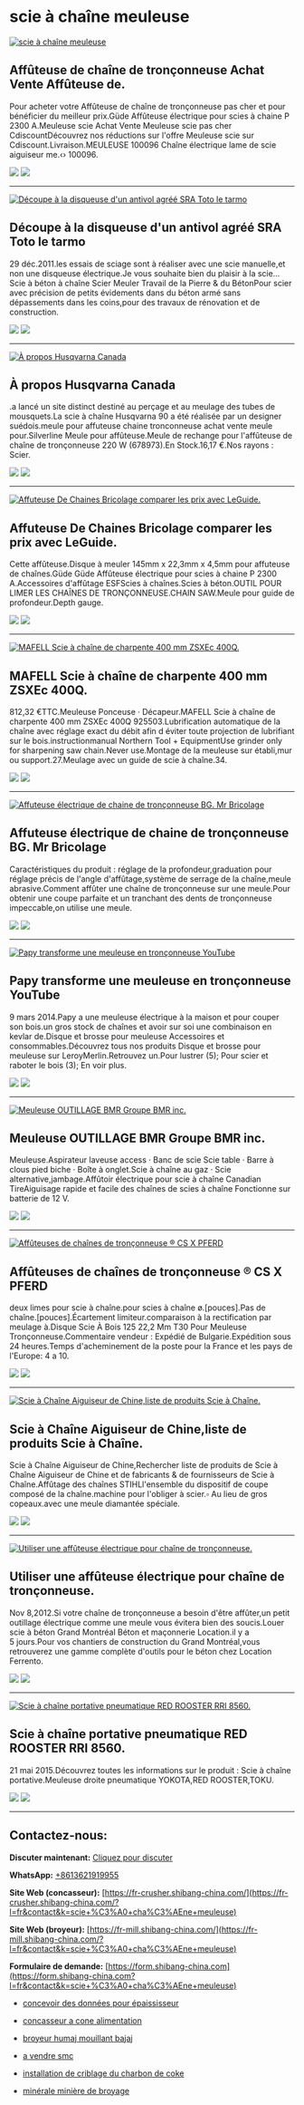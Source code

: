# scie à chaîne meuleuse

<a href="https://swt.shibang-china.com/?l=fr&img&k=scie+%C3%A0+cha%C3%AEne+meuleuse" target="_blank">![scie à chaîne meuleuse](http://static.shibang-china.com/all-800x300/664.jpg)</a>

## Affûteuse de chaîne de tronçonneuse Achat Vente Affûteuse de.
Pour acheter votre Affûteuse de chaîne de tronçonneuse pas cher et pour bénéficier du meilleur prix.Güde Affûteuse électrique pour scies à chaine P 2300 A.Meuleuse scie Achat Vente Meuleuse scie pas cher CdiscountDécouvrez nos réductions sur l&#39;offre Meuleuse scie sur Cdiscount.Livraison.MEULEUSE 100096 Chaîne électrique lame de scie aiguiseur me.‹› 100096.


<a href="https://whatsapp.shibangsoft.com/WhatsApp.php" target="_blank" title="WhatsApp">![](http://static.shibang-china.com/icon/whatsapp.png)</a> <a href="https://swt.shibang-china.com/?l=fr&icon&k=scie+%C3%A0+cha%C3%AEne+meuleuse" target="_blank">![](http://static.shibang-china.com/icon/chat-fr.png)</a>

---

<a href="https://swt.shibang-china.com/?l=fr&img&k=scie+%C3%A0+cha%C3%AEne+meuleuse" target="_blank">![Découpe à la disqueuse d&#39;un antivol agréé SRA Toto le tarmo](http://static.shibang-china.com/all-800x300/72.jpg)</a>

## Découpe à la disqueuse d&#39;un antivol agréé SRA Toto le tarmo
29 déc.2011.les essais de sciage sont à réaliser avec une scie manuelle,et non une disqueuse électrique.Je vous souhaite bien du plaisir à la scie…Scie à béton à chaîne Scier Meuler Travail de la Pierre &amp; du BétonPour scier avec précision de petits évidements dans du béton armé sans dépassements dans les coins,pour des travaux de rénovation et de construction.


<a href="https://whatsapp.shibangsoft.com/WhatsApp.php" target="_blank" title="WhatsApp">![](http://static.shibang-china.com/icon/whatsapp.png)</a> <a href="https://swt.shibang-china.com/?l=fr&icon&k=scie+%C3%A0+cha%C3%AEne+meuleuse" target="_blank">![](http://static.shibang-china.com/icon/chat-fr.png)</a>

---

<a href="https://swt.shibang-china.com/?l=fr&img&k=scie+%C3%A0+cha%C3%AEne+meuleuse" target="_blank">![À propos Husqvarna Canada](http://static.shibang-china.com/all-800x300/1462.jpg)</a>

## À propos Husqvarna Canada
.a lancé un site distinct destiné au perçage et au meulage des tubes de mousquets.La scie à chaîne Husqvarna 90 a été réalisée par un designer suédois.meule pour affuteuse chaine tronconneuse achat vente meule pour.Silverline Meule pour affûteuse.Meule de rechange pour l&#39;affûteuse de chaîne de tronçonneuse 220 W (678973).En Stock.16,17 €.Nos rayons : Scier.


<a href="https://whatsapp.shibangsoft.com/WhatsApp.php" target="_blank" title="WhatsApp">![](http://static.shibang-china.com/icon/whatsapp.png)</a> <a href="https://swt.shibang-china.com/?l=fr&icon&k=scie+%C3%A0+cha%C3%AEne+meuleuse" target="_blank">![](http://static.shibang-china.com/icon/chat-fr.png)</a>

---

<a href="https://swt.shibang-china.com/?l=fr&img&k=scie+%C3%A0+cha%C3%AEne+meuleuse" target="_blank">![Affuteuse De Chaines Bricolage comparer les prix avec LeGuide.](http://static.shibang-china.com/all-800x300/926.jpg)</a>

## Affuteuse De Chaines Bricolage comparer les prix avec LeGuide.
Cette affûteuse.Disque à meuler 145mm x 22,3mm x 4,5mm pour affuteuse de chaînes.Güde Güde Affûteuse électrique pour scies à chaine P 2300 A.Accessoires d&#39;affûtage ESFScies à chaînes.Scies à béton.OUTIL POUR LIMER LES CHAÎNES DE TRONÇONNEUSE.CHAIN SAW.Meule pour guide de profondeur.Depth gauge.


<a href="https://whatsapp.shibangsoft.com/WhatsApp.php" target="_blank" title="WhatsApp">![](http://static.shibang-china.com/icon/whatsapp.png)</a> <a href="https://swt.shibang-china.com/?l=fr&icon&k=scie+%C3%A0+cha%C3%AEne+meuleuse" target="_blank">![](http://static.shibang-china.com/icon/chat-fr.png)</a>

---

<a href="https://swt.shibang-china.com/?l=fr&img&k=scie+%C3%A0+cha%C3%AEne+meuleuse" target="_blank">![MAFELL Scie à chaîne de charpente 400 mm ZSXEc 400Q.](http://static.shibang-china.com/all-800x300/704.jpg)</a>

## MAFELL Scie à chaîne de charpente 400 mm ZSXEc 400Q.
812,32 €TTC.Meuleuse Ponceuse &middot; Décapeur.MAFELL Scie à chaîne de charpente 400 mm ZSXEc 400Q 925503.Lubrification automatique de la chaîne avec réglage exact du débit afin d éviter toute projection de lubrifiant sur le bois.instructionmanual Northern Tool + EquipmentUse grinder only for sharpening saw chain.Never use.Montage de la meuleuse sur établi,mur ou support.27.Meulage avec un guide de scie à chaîne.34.


<a href="https://whatsapp.shibangsoft.com/WhatsApp.php" target="_blank" title="WhatsApp">![](http://static.shibang-china.com/icon/whatsapp.png)</a> <a href="https://swt.shibang-china.com/?l=fr&icon&k=scie+%C3%A0+cha%C3%AEne+meuleuse" target="_blank">![](http://static.shibang-china.com/icon/chat-fr.png)</a>

---

<a href="https://swt.shibang-china.com/?l=fr&img&k=scie+%C3%A0+cha%C3%AEne+meuleuse" target="_blank">![Affuteuse électrique de chaine de tronçonneuse BG. Mr Bricolage](http://static.shibang-china.com/all-800x300/619.jpg)</a>

## Affuteuse électrique de chaine de tronçonneuse BG. Mr Bricolage
Caractéristiques du produit : réglage de la profondeur,graduation pour réglage précis de l&#39;angle d&#39;affûtage,système de serrage de la chaîne,meule abrasive.Comment affûter une chaîne de tronçonneuse sur une meule.Pour obtenir une coupe parfaite et un tranchant des dents de tronçonneuse impeccable,on utilise une meule.


<a href="https://whatsapp.shibangsoft.com/WhatsApp.php" target="_blank" title="WhatsApp">![](http://static.shibang-china.com/icon/whatsapp.png)</a> <a href="https://swt.shibang-china.com/?l=fr&icon&k=scie+%C3%A0+cha%C3%AEne+meuleuse" target="_blank">![](http://static.shibang-china.com/icon/chat-fr.png)</a>

---

<a href="https://swt.shibang-china.com/?l=fr&img&k=scie+%C3%A0+cha%C3%AEne+meuleuse" target="_blank">![Papy transforme une meuleuse en tronçonneuse YouTube](http://static.shibang-china.com/all-800x300/258.jpg)</a>

## Papy transforme une meuleuse en tronçonneuse YouTube
9 mars 2014.Papy a une meuleuse électrique à la maison et pour couper son bois.un gros stock de chaînes et avoir sur soi une combinaison en kevlar de.Disque et brosse pour meuleuse Accessoires et consommables.Découvrez tous nos produits Disque et brosse pour meuleuse sur LeroyMerlin.Retrouvez un.Pour lustrer (5); Pour scier et raboter le bois (3); En voir plus.


<a href="https://whatsapp.shibangsoft.com/WhatsApp.php" target="_blank" title="WhatsApp">![](http://static.shibang-china.com/icon/whatsapp.png)</a> <a href="https://swt.shibang-china.com/?l=fr&icon&k=scie+%C3%A0+cha%C3%AEne+meuleuse" target="_blank">![](http://static.shibang-china.com/icon/chat-fr.png)</a>

---

<a href="https://swt.shibang-china.com/?l=fr&img&k=scie+%C3%A0+cha%C3%AEne+meuleuse" target="_blank">![Meuleuse OUTILLAGE BMR Groupe BMR inc.](http://static.shibang-china.com/all-800x300/779.jpg)</a>

## Meuleuse OUTILLAGE BMR Groupe BMR inc.
Meuleuse.Aspirateur laveuse access &middot; Banc de scie Scie table &middot; Barre à clous pied biche &middot; Boîte à onglet.Scie à chaîne au gaz &middot; Scie alternative,jambage.Affûtoir électrique pour scie à chaîne Canadian TireAiguisage rapide et facile des chaînes de scies à chaîne Fonctionne sur batterie de 12 V.


<a href="https://whatsapp.shibangsoft.com/WhatsApp.php" target="_blank" title="WhatsApp">![](http://static.shibang-china.com/icon/whatsapp.png)</a> <a href="https://swt.shibang-china.com/?l=fr&icon&k=scie+%C3%A0+cha%C3%AEne+meuleuse" target="_blank">![](http://static.shibang-china.com/icon/chat-fr.png)</a>

---

<a href="https://swt.shibang-china.com/?l=fr&img&k=scie+%C3%A0+cha%C3%AEne+meuleuse" target="_blank">![Affûteuses de chaînes de tronçonneuse ® CS X PFERD](http://static.shibang-china.com/all-800x300/388.jpg)</a>

## Affûteuses de chaînes de tronçonneuse ® CS X PFERD
deux limes pour scie à chaîne.pour scies à chaîne ø.[pouces].Pas de chaîne.[pouces].Écartement limiteur.comparaison à la rectification par meulage à.Disque Scie À Bois 125 22,2 Mm T30 Pour Meuleuse Tronçonneuse.Commentaire vendeur : Expédié de Bulgarie.Expédition sous 24 heures.Temps d&#39;acheminement de la poste pour la France et les pays de l&#39;Europe: 4 а 10.


<a href="https://whatsapp.shibangsoft.com/WhatsApp.php" target="_blank" title="WhatsApp">![](http://static.shibang-china.com/icon/whatsapp.png)</a> <a href="https://swt.shibang-china.com/?l=fr&icon&k=scie+%C3%A0+cha%C3%AEne+meuleuse" target="_blank">![](http://static.shibang-china.com/icon/chat-fr.png)</a>

---

<a href="https://swt.shibang-china.com/?l=fr&img&k=scie+%C3%A0+cha%C3%AEne+meuleuse" target="_blank">![Scie à Chaîne Aiguiseur de Chine,liste de produits Scie à Chaîne.](http://static.shibang-china.com/all-800x300/1370.jpg)</a>

## Scie à Chaîne Aiguiseur de Chine,liste de produits Scie à Chaîne.
Scie à Chaîne Aiguiseur de Chine,Rechercher liste de produits de Scie à Chaîne Aiguiseur de Chine et de fabricants &amp; de fournisseurs de Scie à Chaîne.Affûtage des chaînes STIHLl&#39;ensemble du dispositif de coupe composé de la chaîne.machine pour l&#39;obliger à scier.▫ Au lieu de gros copeaux.avec une meule diamantée spéciale.


<a href="https://whatsapp.shibangsoft.com/WhatsApp.php" target="_blank" title="WhatsApp">![](http://static.shibang-china.com/icon/whatsapp.png)</a> <a href="https://swt.shibang-china.com/?l=fr&icon&k=scie+%C3%A0+cha%C3%AEne+meuleuse" target="_blank">![](http://static.shibang-china.com/icon/chat-fr.png)</a>

---

<a href="https://swt.shibang-china.com/?l=fr&img&k=scie+%C3%A0+cha%C3%AEne+meuleuse" target="_blank">![Utiliser une affûteuse électrique pour chaîne de tronçonneuse.](http://static.shibang-china.com/all-800x300/614.jpg)</a>

## Utiliser une affûteuse électrique pour chaîne de tronçonneuse.
Nov 8,2012.Si votre chaîne de tronçonneuse a besoin d&#39;être affûter,un petit outillage électrique comme une meule vous évitera bien des soucis.Louer scie à béton Grand Montréal Béton et maçonnerie Location.il y a 5 jours.Pour vos chantiers de construction du Grand Montréal,vous retrouverez une gamme complète d&#39;outils pour le béton chez Location Ferrento.


<a href="https://whatsapp.shibangsoft.com/WhatsApp.php" target="_blank" title="WhatsApp">![](http://static.shibang-china.com/icon/whatsapp.png)</a> <a href="https://swt.shibang-china.com/?l=fr&icon&k=scie+%C3%A0+cha%C3%AEne+meuleuse" target="_blank">![](http://static.shibang-china.com/icon/chat-fr.png)</a>

---

<a href="https://swt.shibang-china.com/?l=fr&img&k=scie+%C3%A0+cha%C3%AEne+meuleuse" target="_blank">![Scie à chaîne portative pneumatique RED ROOSTER RRI 8560.](http://static.shibang-china.com/all-800x300/122.jpg)</a>

## Scie à chaîne portative pneumatique RED ROOSTER RRI 8560.
21 mai 2015.Découvrez toutes les informations sur le produit : Scie à chaîne portative.Meuleuse droite pneumatique YOKOTA,RED ROOSTER,TOKU.

<a href="https://whatsapp.shibangsoft.com/WhatsApp.php" target="_blank" title="WhatsApp">![](http://static.shibang-china.com/icon/whatsapp.png)</a> <a href="https://swt.shibang-china.com/?l=fr&icon&k=scie+%C3%A0+cha%C3%AEne+meuleuse" target="_blank">![](http://static.shibang-china.com/icon/chat-fr.png)</a>

---
## Contactez-nous:

**Discuter maintenant:** [Cliquez pour discuter](https://swt.shibang-china.com?l=fr&contact&k=scie+%C3%A0+cha%C3%AEne+meuleuse)

**WhatsApp:**  [+8613621919955](https://whatsapp.shibangsoft.com/WhatsApp.php)

**Site Web (concasseur):** [https://fr-crusher.shibang-china.com/](https://fr-crusher.shibang-china.com/?l=fr&contact&k=scie+%C3%A0+cha%C3%AEne+meuleuse)

**Site Web (broyeur):** [https://fr-mill.shibang-china.com/](https://fr-mill.shibang-china.com/?l=fr&contact&k=scie+%C3%A0+cha%C3%AEne+meuleuse)

**Formulaire de demande:** [https://form.shibang-china.com](https://form.shibang-china.com?l=fr&contact&k=scie+%C3%A0+cha%C3%AEne+meuleuse)

* [concevoir des données pour épaississeur](../28/concevoir%20des%20donn%C3%A9es%20pour%20%C3%A9paississeur.md)

* [concasseur a cone alimentation](../38/concasseur%20a%20cone%20alimentation.md)

* [broyeur humaj mouillant bajaj](../30/broyeur%20humaj%20mouillant%20bajaj.md)

* [a vendre smc](../38/a%20vendre%20smc.md)

* [installation de criblage du charbon de coke](../34/installation%20de%20criblage%20du%20charbon%20de%20coke.md)

* [minérale minière de broyage](../40/min%C3%A9rale%20mini%C3%A8re%20de%20broyage.md)